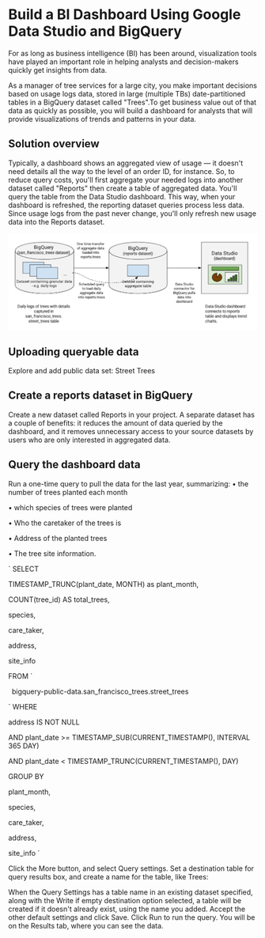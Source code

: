 # Build a BI Dashboard Using Google Data Studio and BigQuery

For as long as business intelligence (BI) has been around, visualization tools have played an important role in helping analysts and decision-makers quickly get insights from data. 

As a manager of tree services for a large city, you make important decisions based on usage logs data, stored in large (multiple TBs) date-partitioned tables in a BigQuery dataset called "Trees".To get business value out of that data as quickly as possible, you will build a dashboard for analysts that will provide visualizations of trends and patterns in your data.


## Solution overview

Typically, a dashboard shows an aggregated view of usage — it doesn't need details all the way to the level of an order ID, for instance. So, to reduce query costs, you'll first aggregate your needed logs into another dataset called "Reports" then create a table of aggregated data. You'll query the table from the Data Studio dashboard. This way, when your dashboard is refreshed, the reporting dataset queries process less data. Since usage logs from the past never change, you'll only refresh new usage data into the Reports dataset.

![Image of BI](https://github.com/IamVigneshC/GCP-BI-Dashboard-Using-Google-Data-Studio-and-BigQuery/blob/master/Resources/BI.jpg)


## Uploading queryable data

Explore and add public data set: Street Trees

## Create a reports dataset in BigQuery

Create a new dataset called Reports in your project. A separate dataset has a couple of benefits: it reduces the amount of data queried by the dashboard, and it removes unnecessary access to your source datasets by users who are only interested in aggregated data.

## Query the dashboard data

Run a one-time query to pull the data for the last year, summarizing:
•	the number of trees planted each month

•	which species of trees were planted

•	Who the caretaker of the trees is

•	Address of the planted trees

•	The tree site information.

` SELECT

 TIMESTAMP_TRUNC(plant_date, MONTH) as plant_month,
 
  COUNT(tree_id) AS total_trees,
  
  species,
  
  care_taker,
  
  address,
  
  site_info
  
FROM `

 ` `bigquery-public-data.san_francisco_trees.street_trees ` `
 
` WHERE

  address IS NOT NULL
  
  AND plant_date >= TIMESTAMP_SUB(CURRENT_TIMESTAMP(), INTERVAL 365 DAY)
  
  AND plant_date < TIMESTAMP_TRUNC(CURRENT_TIMESTAMP(), DAY)
  
GROUP BY

  plant_month,
  
  species,
  
  care_taker,
  
  address,
  
  site_info  `
  
 
 Click the More button, and select Query settings. Set a destination table for query results box, and create a name for the table, like Trees:
  
When the Query Settings has a table name in an existing dataset specified, along with the Write if empty destination option selected, a table will be created if it doesn't already exist, using the name you added.
Accept the other default settings and click Save.
Click Run to run the query.
You will be on the Results tab, where you can see the data.


